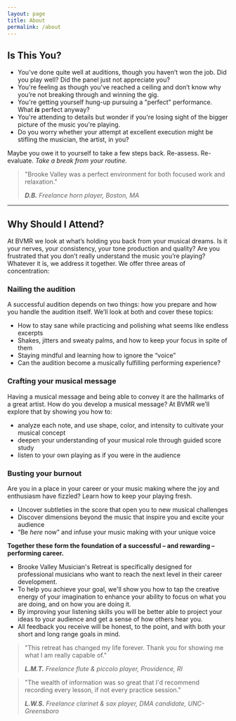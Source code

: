 ```yaml
---
layout: page
title: About
permalink: /about
---
```

## Is This You?

* You've done quite well at auditions, though you haven’t won the job. Did you play well? Did the panel just not appreciate you?
* You're feeling as though you've reached a ceiling and don’t know why you’re not breaking through and winning the gig.
* You're getting yourself hung-up pursuing a "perfect" performance. What **_is_** perfect anyway?
* You're attending to details but wonder if you're losing sight of the bigger picture of the music you're playing.
* Do you worry whether your attempt at excellent execution might be stifling the musician, the artist, in you?

Maybe you owe it to yourself to take a few steps back. Re-assess. Re-evaluate. _Take a break from your routine._

> "Brooke Valley was a perfect environment for both focused work and relaxation."
>
> <cite>**D.B.** Freelance horn player, Boston, MA</cite>

---

## Why Should I Attend?

At BVMR we look at what’s holding you back from your musical dreams. Is it your nerves, your consistency, your tone production and quality? Are you frustrated that you don’t really understand the music you’re playing?  Whatever it is, we address it together.  We offer three areas of concentration:

### Nailing the audition

A successful audition depends on two things: how you prepare and how you handle the audition itself. We’ll look at both and cover these topics:

* How to stay sane while practicing and polishing what seems like endless excerpts
* Shakes, jitters and  sweaty palms, and how to keep your focus in spite of them
* Staying mindful and learning how to ignore the “voice”
* Can the audition become a musically fulfilling performing experience?

### Crafting your musical message

Having a musical message and being able to convey it are the hallmarks of a great artist. How do you develop a musical message? At BVMR we’ll explore that by showing you how to:

* analyze each note, and use shape, color, and intensity to cultivate your musical concept
* deepen your understanding of your musical role through guided score study
* listen to your own playing as if you were in the audience

### Busting your burnout

Are you in a place in your career or your music making where the joy and enthusiasm have fizzled?  Learn how to keep your playing fresh.

* Uncover subtleties in the score that open you to new musical challenges
* Discover dimensions beyond the music that inspire you and excite your audience
* “Be _here_ now” and infuse your music making with your unique voice

**Together these form the foundation of a successful – and rewarding – performing career.**

* Brooke Valley Musician's Retreat is specifically designed for professional musicians who want to reach the next level in their career development.
* To help you achieve your goal, we'll show you how to tap the creative energy of your imagination to enhance your ability to focus on what you are doing, and on how you are doing it.
* By improving your listening skills you will be better able to project your ideas to your audience and get a sense of how others hear you.
* All feedback you receive will be honest, to the point, and with both your short and long range goals in mind.

> "This retreat has changed my life forever. Thank you for showing me what I am really capable of."
>
> <cite>**L.M.T.** Freelance flute & piccolo player, Providence, RI</cite>

> "The wealth of information was so great that I'd recommend recording every lesson, if not every practice session."
>
> <cite>**L.W.S.** Freelance clarinet & sax player, DMA candidate, UNC-Greensboro</cite>
